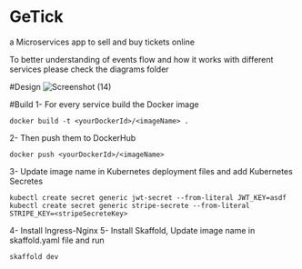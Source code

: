 # GeTick
a Microservices app to sell and buy tickets online

To better understanding of events flow and how it works with different services please check the diagrams folder 

#Design 
![Screenshot (14)](https://user-images.githubusercontent.com/45404933/215602413-158704b5-56a3-4f0c-925b-b740a5ca5fe8.png)

#Build 
1- For every service build the Docker image
```
docker build -t <yourDockerId>/<imageName> .
```
2- Then push them to DockerHub
```
docker push <yourDockerId>/<imageName>
```
3- Update image name in Kubernetes deployment files and add Kubernetes Secretes 
```
kubectl create secret generic jwt-secret --from-literal JWT_KEY=asdf
kubectl create secret generic stripe-secrete --from-literal STRIPE_KEY=<stripeSecreteKey>
```
4- Install Ingress-Nginx
5- Install Skaffold, Update image name in skaffold.yaml file and run
```
skaffold dev
```
